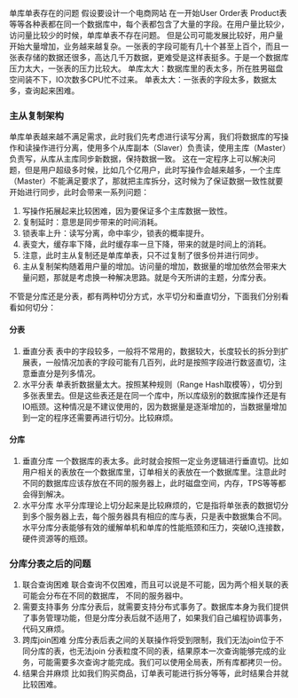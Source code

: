 单库单表存在的问题
假设要设计一个电商网站 在一开始User Order表 Product表等等各种表都在同一个数据库中，每个表都包含了大量的字段。在用户量比较少，访问量比较少的时候，单库单表不存在问题。 但是公司可能发展比较好，用户量开始大量增加，业务越来越复杂。一张表的字段可能有几十个甚至上百个，而且一张表存储的数据还很多，高达几千万数据，更难受是这样表挺多。于是一个数据库压力太大，一张表的压力比较大。
单库太大：数据库里的表太多，所在胜男磁盘空间装不下，IO次数多CPU忙不过来。
单表太大：一张表的字段太多，数据太多，查询起来困难。

### 主从复制架构
单库单表越来越不满足需求，此时我们先考虑进行读写分离，我们将数据库的写操作和读操作进行分离，使用多个从库副本（Slaver）负责读，使用主库（Master）负责写，从库从主库同步新数据，保持数据一致。
这在一定程序上可以解决问题，但是用户超级多时候，比如几个亿用户，此时写操作会越来越多，一个主库（Master）不能满足要求了，那就把主库拆分，这时候为了保证数据一致性就要开始进行同步，此时会带来一系列问题：
1. 写操作拓展起来比较困难，因为要保证多个主库数据一致性。
2. 复制延时：意思是同步带来的时间消耗。
3. 锁表率上升：读写分离，命中率少，锁表的概率提升。
4. 表变大，缓存率下降，此时缓存率一旦下降，带来的就是时间上的消耗。
5. 注意，此时主从复制还是单库单表，只不过复制了很多份并进行同步。
6. 主从复制架构随着用户量的增加。访问量的增加，数据量的增加依然会带来大量问题，那就是考虑换一种解决思路。就是今天所讲的主题，分库分表。

不管是分库还是分表，都有两种切分方式，水平切分和垂直切分，下面我们分别看看如何切分：
#### 分表
1. 垂直分表
表中的字段较多，一般将不常用的，数据较大，长度较长的拆分到扩展表，一般情况加表的字段可能有几百列，此时是按照字段进行数竖直切，注意垂直分是列多情况。
2. 水平分表
单表折数据量太大。按照某种规则（Range Hash取模等），切分到多张表里去。但是这些表还是在同一个库中，所以库级别的数据库操作还是有IO瓶颈。这种情况是不建议使用的，因为数据量是逐渐增加的，当数据量增加到一定的程序还需要再进行切分。比较麻烦。
#### 分库
1. 垂直分库
一个数据库的表太多。此时就会按照一定业务逻辑进行垂直切。比如用户相关的表放在一个数据库里，订单相关的表放在一个数据库里。注意此时不同的数据库应该存放在不同的服务器上，此时磁盘空间，内存，TPS等等都会得到解决。
2. 水平分库
水平分库理论上切分起来是比较麻烦的，它是指将单张表的数据切分到多个服务器上去，每个服务器具有相应的库与表，只是表中数据集合不同。水平分库分表能够有效的缓解单机和单库的性能瓶颈和压力，突破IO,连接数，硬件资源等的瓶颈。

### 分库分表之后的问题
1. 联合查询困难
联合查询不仅困难，而且可以说是不可能，因为两个相关联的表可能会分布在不同的数据库，
不同的服务器中。
2. 需要支持事务
分库分表后，就需要支持分布式事务了。数据库本身为我们提供了事务管理功能，但是分库分表后就不适用了，如果我们自己编程协调事务，代码又麻烦。
3. 跨库join困难
分库分表后表之间的关联操作将受到限制，我们无法join位于不同分库的表，也无法join 分表粒度不同的表，结果原本一次查询能够完成的业务，可能需要多次查询才能完成。我们可以使用全局表，所有库都拷贝一份。
4. 结果合并麻烦
比如我们购买商品，订单表可能进行拆分等等，此时结果合并就比较困难。
